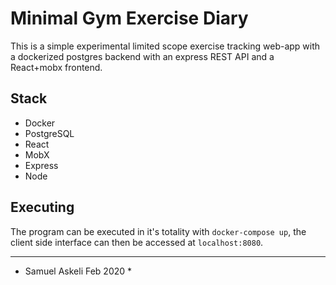 # Minimal Gym Exercise Diary 
This is a simple experimental limited scope exercise tracking web-app with a dockerized postgres backend with an express REST API and a React+mobx frontend.

## Stack
- Docker
- PostgreSQL
- React
- MobX
- Express
- Node

## Executing
The program can be executed in it's totality with `docker-compose up`, the client side interface can then be accessed at `localhost:8080`.


***
* Samuel Askeli Feb 2020 *
